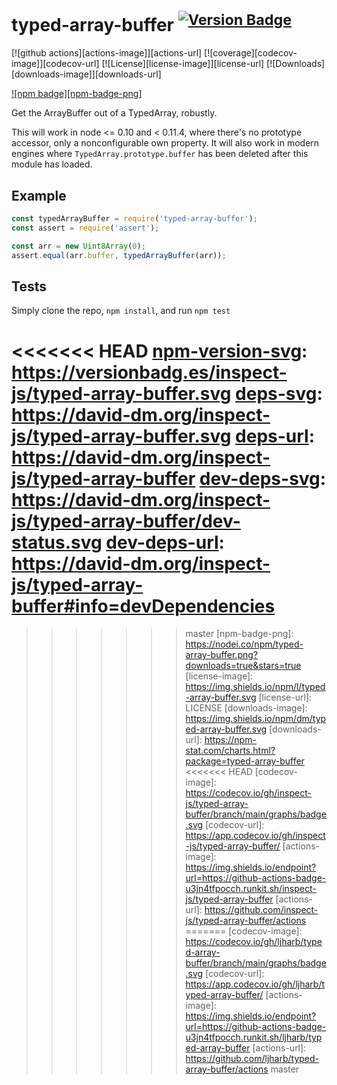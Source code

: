 # typed-array-buffer <sup>[![Version Badge][npm-version-svg]][package-url]</sup>

[![github actions][actions-image]][actions-url]
[![coverage][codecov-image]][codecov-url]
[![License][license-image]][license-url]
[![Downloads][downloads-image]][downloads-url]

[![npm badge][npm-badge-png]][package-url]

Get the ArrayBuffer out of a TypedArray, robustly.

This will work in node <= 0.10 and < 0.11.4, where there's no prototype accessor, only a nonconfigurable own property.
It will also work in modern engines where `TypedArray.prototype.buffer` has been deleted after this module has loaded.

## Example

```js
const typedArrayBuffer = require('typed-array-buffer');
const assert = require('assert');

const arr = new Uint8Array(0);
assert.equal(arr.buffer, typedArrayBuffer(arr));
```

## Tests
Simply clone the repo, `npm install`, and run `npm test`

[package-url]: https://npmjs.org/package/typed-array-buffer
<<<<<<< HEAD
[npm-version-svg]: https://versionbadg.es/inspect-js/typed-array-buffer.svg
[deps-svg]: https://david-dm.org/inspect-js/typed-array-buffer.svg
[deps-url]: https://david-dm.org/inspect-js/typed-array-buffer
[dev-deps-svg]: https://david-dm.org/inspect-js/typed-array-buffer/dev-status.svg
[dev-deps-url]: https://david-dm.org/inspect-js/typed-array-buffer#info=devDependencies
=======
[npm-version-svg]: https://versionbadg.es/ljharb/typed-array-buffer.svg
[deps-svg]: https://david-dm.org/ljharb/typed-array-buffer.svg
[deps-url]: https://david-dm.org/ljharb/typed-array-buffer
[dev-deps-svg]: https://david-dm.org/ljharb/typed-array-buffer/dev-status.svg
[dev-deps-url]: https://david-dm.org/ljharb/typed-array-buffer#info=devDependencies
>>>>>>> master
[npm-badge-png]: https://nodei.co/npm/typed-array-buffer.png?downloads=true&stars=true
[license-image]: https://img.shields.io/npm/l/typed-array-buffer.svg
[license-url]: LICENSE
[downloads-image]: https://img.shields.io/npm/dm/typed-array-buffer.svg
[downloads-url]: https://npm-stat.com/charts.html?package=typed-array-buffer
<<<<<<< HEAD
[codecov-image]: https://codecov.io/gh/inspect-js/typed-array-buffer/branch/main/graphs/badge.svg
[codecov-url]: https://app.codecov.io/gh/inspect-js/typed-array-buffer/
[actions-image]: https://img.shields.io/endpoint?url=https://github-actions-badge-u3jn4tfpocch.runkit.sh/inspect-js/typed-array-buffer
[actions-url]: https://github.com/inspect-js/typed-array-buffer/actions
=======
[codecov-image]: https://codecov.io/gh/ljharb/typed-array-buffer/branch/main/graphs/badge.svg
[codecov-url]: https://app.codecov.io/gh/ljharb/typed-array-buffer/
[actions-image]: https://img.shields.io/endpoint?url=https://github-actions-badge-u3jn4tfpocch.runkit.sh/ljharb/typed-array-buffer
[actions-url]: https://github.com/ljharb/typed-array-buffer/actions
>>>>>>> master

